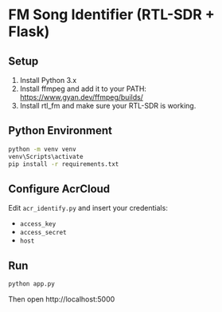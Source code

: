# FM Song Identifier (RTL-SDR + Flask)

## Setup

1. Install Python 3.x
2. Install ffmpeg and add it to your PATH: https://www.gyan.dev/ffmpeg/builds/
3. Install rtl_fm and make sure your RTL-SDR is working.

## Python Environment

```bash
python -m venv venv
venv\Scripts\activate
pip install -r requirements.txt
```

## Configure AcrCloud

Edit `acr_identify.py` and insert your credentials:
- `access_key`
- `access_secret`
- `host`

## Run

```bash
python app.py
```

Then open http://localhost:5000
